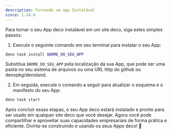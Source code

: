 ```yaml
---
description: Tornando um app Instalável
since: 1.24.0
---
```


Para tornar o seu App deco instalável em um site deco, siga estes simples passos:

1. Execute o seguinte comando em seu terminal para instalar o seu App:

```bash
deno task install $NOME_DO_SEU_APP
```

Substitua `$NOME_DO_SEU_APP` pela localização da sua App, que pode ser uma pasta no seu sistema de arquivos ou uma URL http do github ou denopkg/denoland.

2. Em seguida, execute o comando a seguir para atualizar o esquema e o manifesto do seu App:

```bash
deno task start
```

Após concluir essas etapas, o seu App deco estará instalado e pronto para ser usado em qualquer site deco que você desejar. Agora você pode compartilhar e aproveitar suas capacidades empresariais de forma prática e eficiente. Divirta-se construindo e usando os seus Apps deco! 🚀
